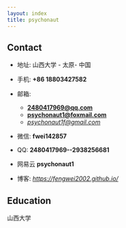 ```yaml
---
layout: index
title: psychonaut
---
```

## Contact

- 地址: 山西大学 - 太原- 中国
- 手机: **+86 18803427582**
- 邮箱:
  - **2480417969@qq.com**
  - **psychonaut1@foxmail.com**
  - *psychonaut1f@gmail.com*
- 微信: **fwei142857**
- QQ: **2480417969--2938256681**

- 网易云
**psychonaut1**
- 博客: *<https://fengwei2002.github.io/>*

## Education

山西大学
